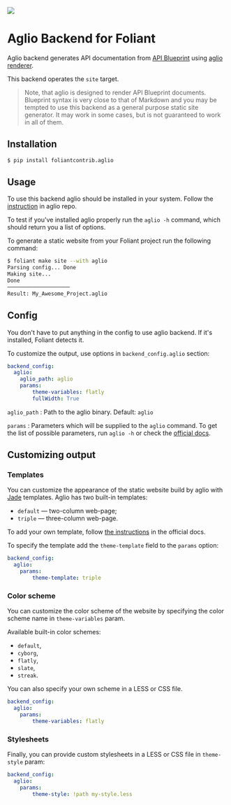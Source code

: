 [![](https://img.shields.io/pypi/v/foliantcontrib.aglio.svg)](https://pypi.org/project/foliantcontrib.aglio/)

# Aglio Backend for Foliant

Aglio backend generates API documentation from [API Blueprint](https://apiblueprint.org/) using [aglio renderer](https://github.com/danielgtaylor/aglio).

This backend operates the `site` target.

> Note, that aglio is designed to render API Blueprint documents. Blueprint syntax is very close to that of Markdown and you may be tempted to use this backend as a general purpose static site generator. It may work in some cases, but is not guaranteed to work in all of them.

## Installation

```bash
$ pip install foliantcontrib.aglio
```

## Usage

To use this backend aglio should be installed in your system. Follow the [instruction](https://github.com/danielgtaylor/aglio#installation--usage) in aglio repo.

To test if you've installed aglio properly run the `aglio -h` command, which should return you a list of options.

To generate a static website from your Foliant project run the following command:

```bash
$ foliant make site --with aglio
Parsing config... Done
Making site...
Done
────────────────────
Result: My_Awesome_Project.aglio
```

## Config

You don't have to put anything in the config to use aglio backend. If it's installed, Foliant detects it.

To customize the output, use options in `backend_config.aglio` section:

```yaml
backend_config:
  aglio:
    aglio_path: aglio
    params:
        theme-variables: flatly
        fullWidth: True
```

`aglio_path`
:   Path to the aglio binary. Default: `aglio`

`params`
:   Parameters which will be supplied to the `aglio` command. To get the list of possible parameters, run `aglio -h` or check the [official docs](https://github.com/danielgtaylor/aglio#installation--usage).

## Customizing output

### Templates

You can customize the appearance of the static website build by aglio with [Jade](http://jade-lang.com/) templates. Aglio has two built-in templates:

* `default` — two-column web-page;
* `triple` — three-column web-page.

To add your own template, follow [the instructions](https://github.com/danielgtaylor/aglio#customizing-layout-templates) in the official docs.

To specify the template add the `theme-template` field to the `params` option:

```yaml
backend_config:
  aglio:
    params:
        theme-template: triple
```

### Color scheme

You can customize the color scheme of the website by specifying the color scheme name in `theme-variables` param.

Available built-in color schemes:

* `default`,
* `cyborg`,
* `flatly`,
* `slate`,
* `streak`.

You can also specify your own scheme in a LESS or CSS file.

```yaml
backend_config:
  aglio:
    params:
        theme-variables: flatly
```

### Stylesheets

Finally, you can provide custom stylesheets in a LESS or CSS file in `theme-style` param:

```yaml
backend_config:
  aglio:
    params:
        theme-style: !path my-style.less
```
